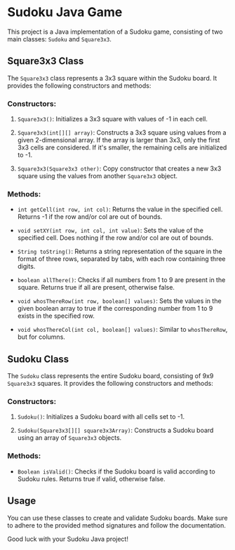 # Sudoku Java Game

This project is a Java implementation of a Sudoku game, consisting of two main classes: `Sudoku` and `Square3x3`.

## Square3x3 Class

The `Square3x3` class represents a 3x3 square within the Sudoku board. It provides the following constructors and methods:

### Constructors:

1. `Square3x3()`: Initializes a 3x3 square with values of -1 in each cell.

2. `Square3x3(int[][] array)`: Constructs a 3x3 square using values from a given 2-dimensional array. If the array is larger than 3x3, only the first 3x3 cells are considered. If it's smaller, the remaining cells are initialized to -1.

3. `Square3x3(Square3x3 other)`: Copy constructor that creates a new 3x3 square using the values from another `Square3x3` object.

### Methods:

- `int getCell(int row, int col)`: Returns the value in the specified cell. Returns -1 if the row and/or col are out of bounds.

- `void setXY(int row, int col, int value)`: Sets the value of the specified cell. Does nothing if the row and/or col are out of bounds.

- `String toString()`: Returns a string representation of the square in the format of three rows, separated by tabs, with each row containing three digits.

- `boolean allThere()`: Checks if all numbers from 1 to 9 are present in the square. Returns true if all are present, otherwise false.

- `void whosThereRow(int row, boolean[] values)`: Sets the values in the given boolean array to true if the corresponding number from 1 to 9 exists in the specified row.

- `void whosThereCol(int col, boolean[] values)`: Similar to `whosThereRow`, but for columns.

## Sudoku Class

The `Sudoku` class represents the entire Sudoku board, consisting of 9x9 `Square3x3` squares. It provides the following constructors and methods:

### Constructors:

1. `Sudoku()`: Initializes a Sudoku board with all cells set to -1.

2. `Sudoku(Square3x3[][] square3x3Array)`: Constructs a Sudoku board using an array of `Square3x3` objects.

### Methods:

- `Boolean isValid()`: Checks if the Sudoku board is valid according to Sudoku rules. Returns true if valid, otherwise false.

## Usage

You can use these classes to create and validate Sudoku boards. Make sure to adhere to the provided method signatures and follow the documentation.

Good luck with your Sudoku Java project!
